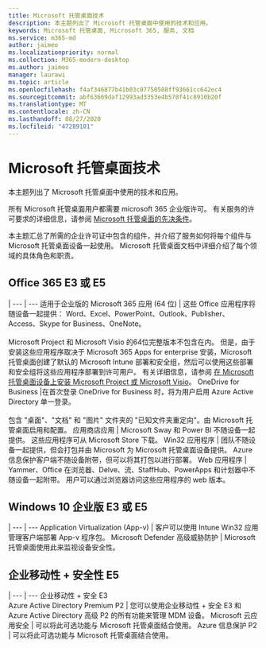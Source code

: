 ```yaml
---
title: Microsoft 托管桌面技术
description: 本主题列出了 Microsoft 托管桌面中使用的技术和应用。
keywords: Microsoft 托管桌面, Microsoft 365, 服务, 文档
ms.service: m365-md
author: jaimeo
ms.localizationpriority: normal
ms.collection: M365-modern-desktop
ms.author: jaimeo
manager: laurawi
ms.topic: article
ms.openlocfilehash: f4af346877b41b03c07750508ff93661cc642ec4
ms.sourcegitcommit: abf63669daf12993ad3353e4b578f41c8910b20f
ms.translationtype: MT
ms.contentlocale: zh-CN
ms.lasthandoff: 08/27/2020
ms.locfileid: "47289101"
---
```

# <a name="microsoft-managed-desktop-technologies"></a>Microsoft 托管桌面技术

本主题列出了 Microsoft 托管桌面中使用的技术和应用。

<!-- Microsoft 365 E5; Device as a Service -->
<!-- in O365 table, standard suite, removed this sentence "Please see the Installation of Project/Visio 64bit Click to Run Addendum for important deployment instructions. -->

所有 Microsoft 托管桌面用户都需要 microsoft 365 企业版许可。 有关服务的许可要求的详细信息，请参阅 [Microsoft 托管桌面的先决条件](../get-ready/prerequisites.md)。

本主题汇总了所需的企业许可证中包含的组件，并介绍了服务如何将每个组件与 Microsoft 托管桌面设备一起使用。 Microsoft 托管桌面文档中详细介绍了每个领域的具体角色和职责。 

## <a name="office-365-e3-or-e5"></a>Office 365 E3 或 E5
 |
 --- | ---
适用于企业版的 Microsoft 365 应用 (64 位)  | 这些 Office 应用程序将随设备一起提供： Word、Excel、PowerPoint、Outlook、Publisher、Access、Skype for Business、OneNote。<br><br>Microsoft Project 和 Microsoft Visio 的64位完整版本不包含在内。 但是，由于安装这些应用程序取决于 Microsoft 365 Apps for enterprise 安装，Microsoft 托管桌面创建了默认的 Microsoft Intune 部署和安全组，然后可以使用这些部署和安全组将这些应用程序部署到许可用户。 有关详细信息，请参阅 [在 Microsoft 托管桌面设备上安装 Microsoft Project 或 Microsoft Visio](../get-started/project-visio.md)。
OneDrive for Business |在首次登录 OneDrive for Business 时，将为用户启用 Azure Active Directory 单一登录。<br><br>包含 "桌面"、"文档" 和 "图片" 文件夹的 "已知文件夹重定向"。由 Microsoft 托管桌面启用和配置。 
应用商店应用 |    Microsoft Sway 和 Power BI 不随设备一起提供。 这些应用程序可从 Microsoft Store 下载。
Win32 应用程序 |    团队不随设备一起提供，但会打包并由 Microsoft 为 Microsoft 托管桌面设备提供。 Azure 信息保护客户端不随设备附带，但可以将其打包以进行部署。 
Web 应用程序 |  Yammer、Office 在浏览器、Delve、流、StaffHub、PowerApps 和计划器中不随设备一起附带。 用户可以通过浏览器访问这些应用程序的 web 版本。


## <a name="windows-10-enterprise-e3-or-e5"></a>Windows 10 企业版 E3 或 E5

 |
 --- | ---
Application Virtualization (App-v)  |    客户可以使用 Intune Win32 应用管理客户端部署 App-v 程序包。
Microsoft Defender 高级威胁防护 |  Microsoft 托管桌面使用此来监视设备安全性。 

## <a name="enterprise-mobility--security-e5"></a>企业移动性 + 安全性 E5

 |
 --- | ---
企业移动性 + 安全 E3<br>Azure Active Directory Premium P2 |    您可以使用企业移动性 + 安全 E3 和 Azure Active Directory 高级 P2 的所有功能来管理 MDM 设备。
Microsoft 云应用安全 |  可以将此可选功能与 Microsoft 托管桌面结合使用。
Azure 信息保护 P2  | 可以将此可选功能与 Microsoft 托管桌面结合使用。
